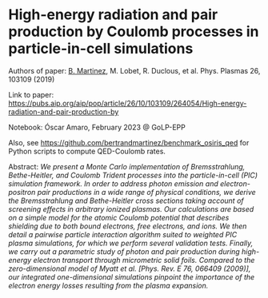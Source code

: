 # High-energy radiation and pair production by Coulomb processes in particle-in-cell simulations

Authors of paper: [B. Martinez](https://github.com/bertrandmartinez), M. Lobet, R. Duclous, et al. Phys. Plasmas 26, 103109 (2019)

Link to paper: https://pubs.aip.org/aip/pop/article/26/10/103109/264054/High-energy-radiation-and-pair-production-by

Notebook: Óscar Amaro, February 2023 @ GoLP-EPP

Also, see https://github.com/bertrandmartinez/benchmark_osiris_qed for Python scripts to compute QED-Coulomb rates.

Abstract: _We present a Monte Carlo implementation of Bremsstrahlung, Bethe-Heitler, and Coulomb Trident processes into the particle-in-cell (PIC) simulation framework. In order to address photon emission and electron-positron pair productions in a wide range of physical conditions, we derive the Bremsstrahlung and Bethe-Heitler cross sections taking account of screening effects in arbitrary ionized plasmas. Our calculations are based on a simple model for the atomic Coulomb potential that describes shielding due to both bound electrons, free electrons, and ions. We then detail a pairwise particle interaction algorithm suited to weighted PIC plasma simulations, for which we perform several validation tests. Finally, we carry out a parametric study of photon and pair production during high-energy electron transport through micrometric solid foils. Compared to the zero-dimensional model of Myatt et al. [Phys. Rev. E 76, 066409 (2009)], our integrated one-dimensional simulations pinpoint the importance of the electron energy losses resulting from the plasma expansion._
